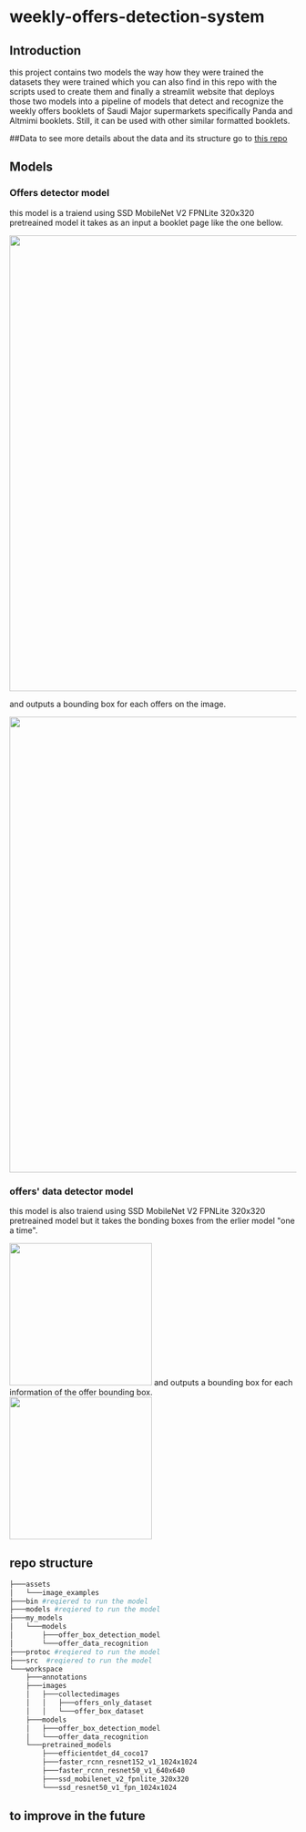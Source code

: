 ﻿# weekly-offers-detection-system
 ## Introduction
this project contains two models the way how they were trained the datasets they were trained which you can also find in this repo with the scripts used to create them and finally a streamlit website that deploys those two models into a pipeline of models that detect and recognize the weekly offers booklets of Saudi Major supermarkets specifically Panda and Altmimi booklets. Still, it can be used with other similar formatted booklets.


##Data
to see more details about the data and its structure go to <a href="https://github.com/Salma7577/offers_dataset_web_scrabing">this repo</a>

## Models 
### Offers detector model
this model is a traiend using SSD MobileNet V2 FPNLite 320x320 pretreained model it takes as an input a booklet page like the one bellow.

<img src="https://user-images.githubusercontent.com/54520739/186296014-976bef57-21fe-4cdc-9110-c0040f76043b.jpg" width="600" height="800">


and outputs a bounding box for each offers on the image.

<img src="https://user-images.githubusercontent.com/54520739/186297684-77e80c6d-ea93-4664-b892-a1d1a21fb977.png" width="600" height="800">

### offers' data detector model
this model is also traiend using SSD MobileNet V2 FPNLite 320x320 pretreained model but it takes the bonding boxes from the erlier model "one a time".


<img src="https://user-images.githubusercontent.com/54520739/186298696-73ab7204-c45b-4db6-9bb3-d2d28a6b10ac.jpg" width="250" height="250">
and outputs a bounding box for each information of the offer bounding box.


<img src="https://user-images.githubusercontent.com/54520739/186298937-09ee2266-fcfd-4985-b22b-7fdfdde50936.png" width="250" height="250">



## repo structure
```bash
├───assets
│   └───image_examples
├───bin #reqiered to run the model
├───models #reqiered to run the model
├───my_models
│   └───models
│       ├───offer_box_detection_model
│       └───offer_data_recognition
├───protoc #reqiered to run the model
├───src  #reqiered to run the model
└───workspace
    ├───annotations
    ├───images
    │   ├───collectedimages
    │   │   ├───offers_only_dataset
    │   │   └───offer_box_dataset
    ├───models
    │   ├───offer_box_detection_model
    │   └───offer_data_recognition
    └───pretrained_models
        ├───efficientdet_d4_coco17
        ├───faster_rcnn_resnet152_v1_1024x1024
        ├───faster_rcnn_resnet50_v1_640x640
        ├───ssd_mobilenet_v2_fpnlite_320x320
        └───ssd_resnet50_v1_fpn_1024x1024

```


## to improve in the future


